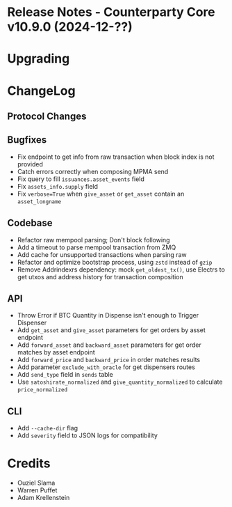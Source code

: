 # Release Notes - Counterparty Core v10.9.0 (2024-12-??)


# Upgrading

# ChangeLog

## Protocol Changes

## Bugfixes

- Fix endpoint to get info from raw transaction when block index is not provided
- Catch errors correctly when composing MPMA send
- Fix query to fill `issuances.asset_events` field
- Fix `assets_info.supply` field
- Fix `verbose=True` when `give_asset` or `get_asset` contain an `asset_longname`

## Codebase

- Refactor raw mempool parsing; Don't block following
- Add a timeout to parse mempool transaction from ZMQ
- Add cache for unsupported transactions when parsing raw 
- Refactor and optimize bootstrap process, using `zstd` instead of `gzip`
- Remove Addrindexrs dependency: mock `get_oldest_tx()`, use Electrs to get utxos and address history for transaction composition

## API

- Throw Error if BTC Quantity in Dispense isn't enough to Trigger Dispenser
- Add `get_asset` and `give_asset` parameters for get orders by asset endpoint
- Add `forward_asset` and `backward_asset` parameters for get order matches by asset endpoint
- Add `forward_price` and `backward_price` in order matches results
- Add parameter `exclude_with_oracle` for get dispensers routes
- Add `send_type` field in `sends` table
- Use `satoshirate_normalized` and `give_quantity_normalized` to calculate `price_normalized`

## CLI

- Add `--cache-dir` flag
- Add `severity` field to JSON logs for compatibility

# Credits

- Ouziel Slama
- Warren Puffet
- Adam Krellenstein

